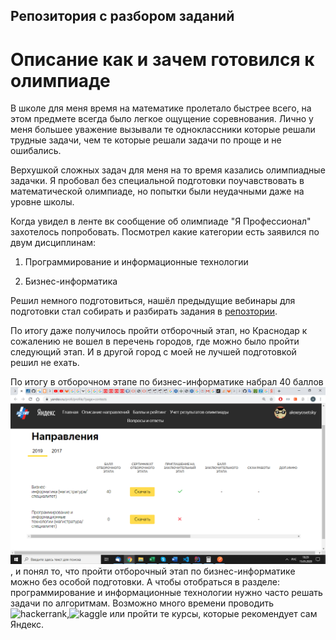 ## Репозитория с разбором заданий

# Описание как и зачем готовился к олимпиаде


В школе для меня время на математике пролетало быстрее всего, на этом предмете всегда было легкое ощущение соревнования.
Лично у меня большее уважение вызывали те одноклассники которые решали трудные задачи, чем те которые решали задачи по проще и не ошибались.


Верхушкой сложных задач для меня на то время казались олимпиадные задачки. Я пробовал без специальной подготовки 
поучавствовать в математической олимпиаде, но попытки были неудачными даже на уровне школы.

Когда увидел в ленте вк сообщение об олимпиаде "Я Профессионал" захотелось попробовать. Посмотрел какие категории есть
заявился по двум дисциплинам:

1) Программирование и информационные технологии

2) Бизнес-информатика

Решил немного подготовиться, нашёл предыдущие вебинары для подготовки стал собирать и разбирать задания в [репозтории](https://github.com/AlexeyOs/PrepareForYandexProfessional).

По итогу даже получилось пройти отборочный этап, но Краснодар к сожалению не вошел в перечень городов, где можно было пройти следующий этап. И в другой город с моей не лучшей подготовкой решил не ехать.

По итогу в отборочном этапе по бизнес-информатике набрал 40 баллов ![скриншот результатов](ScreenOfPoints.png), и понял то, что пройти отборочный этап по бизнес-информатике можно без особой подготовки. А чтобы отобраться в разделе: программирование и информационные технологии
нужно часто решать задачи по алгоритмам. Возможно много времени проводить ![hackerrank](https://www.hackerrank.com/dashboard),![kaggle](https://www.kaggle.com/) или пройти те курсы, которые рекомендует сам Яндекс.




